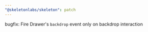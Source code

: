 ```yaml
---
"@skeletonlabs/skeleton": patch
---
```


bugfix: Fire Drawer's `backdrop` event only on backdrop interaction

